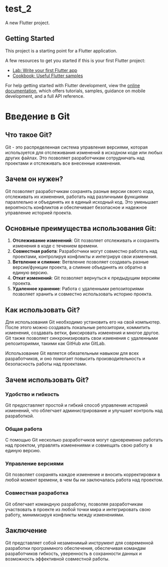# test_2

A new Flutter project.

## Getting Started

This project is a starting point for a Flutter application.

A few resources to get you started if this is your first Flutter project:

- [Lab: Write your first Flutter app](https://docs.flutter.dev/get-started/codelab)
- [Cookbook: Useful Flutter samples](https://docs.flutter.dev/cookbook)

For help getting started with Flutter development, view the
[online documentation](https://docs.flutter.dev/), which offers tutorials,
samples, guidance on mobile development, and a full API reference.



# Введение в Git

## Что такое Git?
Git - это распределенная система управления версиями, которая используется для отслеживания изменений в исходном коде или любых других файлах. Это позволяет разработчикам сотрудничать над проектами и отслеживать все внесенные изменения.

## Зачем он нужен?
Git позволяет разработчикам сохранять разные версии своего кода, отслеживать их изменения, работать над различными функциями параллельно и объединять их в единый исходный код. Это уменьшает вероятность конфликтов и обеспечивает безопасное и надежное управление историей проекта.

## Основные преимущества использования Git:
1. **Отслеживание изменений**: Git позволяет отслеживать и сохранять изменения в коде с течением времени.
2. **Совместная работа**: Разработчики могут совместно работать над проектами, контролируя конфликты и интегрируя свои изменения.
3. **Ветвление и слияние**: Ветвление позволяет создавать разные версии/функции проекта, а слияние объединять их обратно в единую версию.
4. **Откат изменений**: Git позволяет вернуться к предыдущим версиям проекта.
5. **Удаленное хранение**: Работа с удаленными репозиториями позволяет хранить и совместно использовать историю проекта.

## Как использовать Git?
Для использования Git необходимо установить его на свой компьютер. После этого можно создавать локальные репозитории, коммитить изменения, создавать ветки, фиксировать изменения и многое другое. Git также позволяет синхронизировать свои изменения с удаленными репозиториями, такими как GitHub или GitLab.

Использование Git является обязательным навыком для всех разработчиков, и оно помогает повысить производительность и безопасность работы над проектами.

## Зачем использовать Git?

### Удобство и гибкость
Git предоставляет простой и гибкий способ управления историей изменений, что облегчает администрирование и улучшает контроль над разработкой.

### Общая работа
С помощью Git несколько разработчиков могут одновременно работать над проектом, управлять изменениями и совмещать свою работу в единую версию.

### Управление версиями
Git позволяет сохранять каждое изменение и вносить корректировки в любой момент времени, в чем бы ни заключалась работа над проектом.

### Совместная разработка
Git облегчает командную разработку, позволяя разработчикам участвовать в проекте из любой точки мира и интегрировать свою работу, минимизируя конфликты между изменениями.

## Заключение
Git представляет собой незаменимый инструмент для современной разработки программного обеспечения, обеспечивая командам разработчиков гибкость, уверенность в сохранности данных и возможность эффективной совместной работы.
